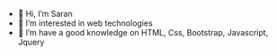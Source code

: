 - 👋 Hi, I’m Saran
- 👀 I’m interested in web technologies
- 🌱 I’m have a good knowledge on HTML, Css, Bootstrap, Javascript, Jquery


<!---
sarandeveloper/sarandeveloper is a ✨ special ✨ repository because its `README.md` (this file) appears on your GitHub profile.
You can click the Preview link to take a look at your changes.
--->
